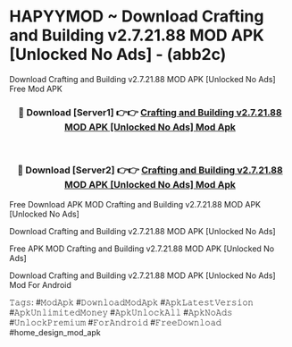 # HAPYYMOD ~ Download Crafting and Building v2.7.21.88 MOD APK [Unlocked No Ads] - (abb2c)
Download Crafting and Building v2.7.21.88 MOD APK [Unlocked No Ads] Free Mod APK

<div align="center">
<h3>🔴 Download [Server1] 👉👉 <a href="https://apk-comot.site?title=Crafting_and_Building_v2.7.21.88_MOD_APK_[Unlocked_No_Ads]">Crafting and Building v2.7.21.88 MOD APK [Unlocked No Ads] Mod Apk</a></h3><br>

<h3>🔴 Download [Server2] 👉👉 <a href="https://apk-comot.site?title=Crafting_and_Building_v2.7.21.88_MOD_APK_[Unlocked_No_Ads]">Crafting and Building v2.7.21.88 MOD APK [Unlocked No Ads] Mod Apk</a></h3>
</div>


Free Download APK MOD Crafting and Building v2.7.21.88 MOD APK [Unlocked No Ads]

Download Crafting and Building v2.7.21.88 MOD APK [Unlocked No Ads] 

Free APK MOD Crafting and Building v2.7.21.88 MOD APK [Unlocked No Ads] 

Download Crafting and Building v2.7.21.88 MOD APK [Unlocked No Ads] Mod For Android

𝚃𝚊𝚐𝚜: #𝙼𝚘𝚍𝙰𝚙𝚔 #𝙳𝚘𝚠𝚗𝚕𝚘𝚊𝚍𝙼𝚘𝚍𝙰𝚙𝚔 #𝙰𝚙𝚔𝙻𝚊𝚝𝚎𝚜𝚝𝚅𝚎𝚛𝚜𝚒𝚘𝚗 #𝙰𝚙𝚔𝚄𝚗𝚕𝚒𝚖𝚒𝚝𝚎𝚍𝙼𝚘𝚗𝚎𝚢 #𝙰𝚙𝚔𝚄𝚗𝚕𝚘𝚌𝚔𝙰𝚕𝚕 #𝙰𝚙𝚔𝙽𝚘𝙰𝚍𝚜 #𝚄𝚗𝚕𝚘𝚌𝚔𝙿𝚛𝚎𝚖𝚒𝚞𝚖 #𝙵𝚘𝚛𝙰𝚗𝚍𝚛𝚘𝚒𝚍 #𝙵𝚛𝚎𝚎𝙳𝚘𝚠𝚗𝚕𝚘𝚊𝚍 #home_design_mod_apk